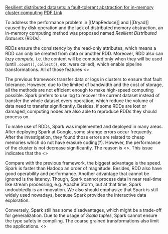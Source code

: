 
[Resilient distributed datasets: a fault-tolerant abstraction for in-memory cluster computing](https://dl.acm.org/doi/10.5555/2228298.2228301)
[PDF Link](https://www.usenix.org/system/files/conference/nsdi12/nsdi12-final138.pdf)

To address the performance problem in [[MapReduce]] and [[Dryad]] caused by disk operation and the lack of distributed memory abstraction, an in-memory computing method was proposed named *Resilient Distributed Datasets* (RDDs). 

RDDs ensure the consistency by the read-only attributes, which means a RDD can only be created from data or another RDD. Moreover, RDD also can *lazy compute*, i.e. the content will be computed only when they will be used (until `.count()`, `collect()`, etc. were called), which enable pipeline transformations. All of those features <>

The previous framework transfer data or logs in clusters to ensure that fault tolerance. However, due to the limited of bandwidth and the cost of storage, all the methods are not efficient enough to make high-speed computing possible. Spark prefers to use log to recover the current dataset instead of transfer the whole dataset every operation, which reduce the volume of data need to transfer significantly. Besides, if some RDDs are lost or damaged, computing nodes are also able to reproduce RDDs they should process on.



To make use of RDDs, Spark was implemented and deployed in many areas. After deploying Spark at Google, some strange errors occur frequently. After the investigation, they found those errors are related to cheap memories which do not have erasure coding(?). However, the performance of the cluster is not decrease significantly. The reason is <>. This issue indicates that the <>

Compare with the previous framework, the biggest advantage is the speed. Spark is faster than Hadoop an order of magnitude. Besides, RDD also have good operability and performance. Another advantage that cannot be ignored is the latency. Though, Spark cannot process data in near real-time like stream processing, e.g. Apache Storm, but at that time, Spark undoubtedly is an innovation. We also should emphasize that Spark is still widely used nowadays, because Spark provides the interactive data exploration.

Conversely, Spark still has some disadvantages, which might be a trade-off for generalization. Due to the usage of *Scala tuples*, Spark cannot ensure the type safety in compiling. The coarse grained transformations also limit the applications. <>